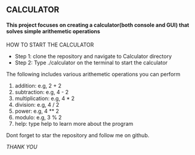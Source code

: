 <h2>CALCULATOR</h2>
<h4>This project focuses on creating a calculator(both console and GUI) that solves simple arithemetic operations</h4>
<p>HOW TO START THE CALCULATOR</p>
<ul>
    <li>Step 1: clone the repository and navigate to Calculator directory</li>
    <li>Step 2: Type ./calculator on the terminal to start the calculator</li>
</ul>
<p>The following includes various arithemetic operations you can perform</p>
<ol>
    <li>addition: e.g, 2 + 2</li>
    <li>subtraction: e.g, 4 - 2</li>
    <li>multiplication: e.g, 4 * 2</li>
    <li>division: e.g, 4 / 2</li>
    <li>power: e.g, 4 ** 2</li>
    <li>modulo: e.g, 3 % 2</li>
    <li>help: type help to learn more about the program</li>
</ol>
<p>Dont forget to star the repository and follow me on github.</p>
<em>THANK YOU</em>
